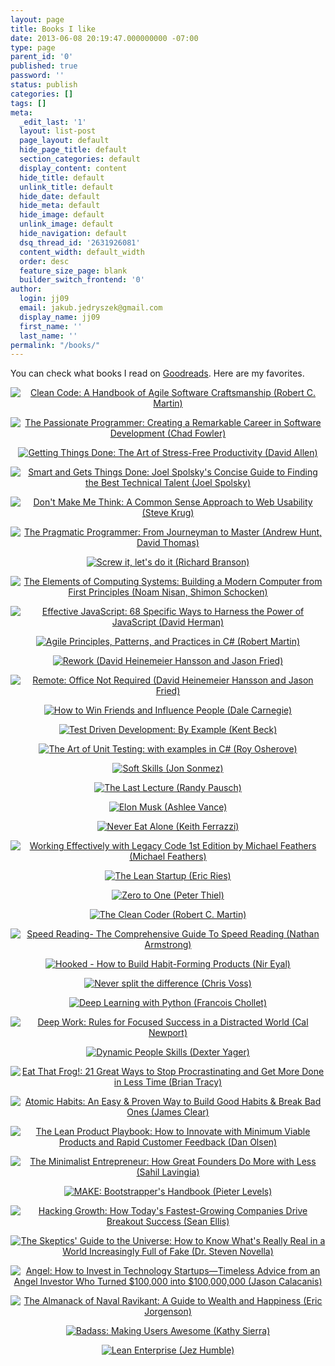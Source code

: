 ```yaml
---
layout: page
title: Books I like
date: 2013-06-08 20:19:47.000000000 -07:00
type: page
parent_id: '0'
published: true
password: ''
status: publish
categories: []
tags: []
meta:
  _edit_last: '1'
  layout: list-post
  page_layout: default
  hide_page_title: default
  section_categories: default
  display_content: content
  hide_title: default
  unlink_title: default
  hide_date: default
  hide_meta: default
  hide_image: default
  unlink_image: default
  hide_navigation: default
  dsq_thread_id: '2631926081'
  content_width: default_width
  order: desc
  feature_size_page: blank
  builder_switch_frontend: '0'
author:
  login: jj09
  email: jakub.jedryszek@gmail.com
  display_name: jj09
  first_name: ''
  last_name: ''
permalink: "/books/"
---
```


<p>You can check what books I read on <a href="https://www.goodreads.com/review/list/28888194?shelf=read">Goodreads</a>. Here are my favorites.</p>

<div style="text-align: center;">
  <p><!--<a href="http://amzn.to/2pEKGuF"> <img class="alignnone size-medium wp-image-25" style="max-height: 350px; width: auto;" src="http://jj09.net/wp-content/uploads/2013/06/Ivor-Hortons-Beginning-Visual-Cpp-2012.jpg" alt="Ivor Horton's Beginning Visual C++ 2012 (Ivor Horton)" /></a>--></p>

  <p><a href="http://amzn.to/2pEQMv9"> <img class="alignnone size-medium wp-image-25" style="max-height: 350px; width: auto;" src="{{ site.baseurl }}/assets/book-covers/Martin-Clean-Code-225x300.jpg" alt="Clean Code: A Handbook of Agile Software Craftsmanship (Robert C. Martin)" /></a></p>
  
  <p><a href="http://amzn.to/2pEKImh"> <img class="alignnone size-medium wp-image-25" style="max-height: 350px; width: auto;" src="{{ site.baseurl }}/assets/book-covers/Chad-Fowler-The-Passionate-Programmer-200x300.jpg" alt="The Passionate Programmer: Creating a Remarkable Career in Software Development (Chad Fowler)" /></a></p>
  
  <p><a href="http://amzn.to/2otAT9e"> <img class="alignnone size-medium wp-image-25" style="max-height: 350px; width: auto;" src="{{ site.baseurl }}/assets/book-covers/David-Allen-Getting-Things-Done.jpg" alt="Getting Things Done: The Art of Stress-Free Productivity (David Allen)" /></a></p>
  
  <p><a href="http://amzn.to/2o62Ybm"> <img class="alignnone size-medium wp-image-25" style="max-height: 350px; width: auto;" src="{{ site.baseurl }}/assets/book-covers/Smart-and-Gets-Things-Done-Joel-Spolskys-Concise-Guide-to-Finding-the-Best-Technical-Talent-183x300.png" alt="Smart and Gets Things Done: Joel Spolsky's Concise Guide to Finding the Best Technical Talent (Joel Spolsky)" /></a></p>
  
  <p><!--<a href="http://xion.org.pl/productions/texts/coding/megatutorial"> <img class="alignnone size-medium wp-image-25" style="max-height: 350px; width: auto;" src="http://jj09.net/wp-content/uploads/2013/06/Karol-Kuczmarski-Megatutorial-Od-zera-do-gier-kodera-226x300.jpg" alt="Megatutorial 'Od zera do gier kodera' (Karol Kuczmarski) [Polish language]" /></a>--></p>
  
  <p><!--<a href="https://amzn.to/3lDC89o"> <img class="alignnone size-medium wp-image-25" style="max-height: 350px; width: auto;" src="http://jj09.net/wp-content/uploads/2013/06/Jerzy-Grebosz-Symfonia-Cpp.jpg" alt="Symfonia C++ Standard (Jerzy Grębosz) [Polish language]" /></a>--></p>
  
  <p><a href="http://amzn.to/2pi9VpZ"> <img class="alignnone size-medium wp-image-25" style="max-height: 350px; width: auto;" src="{{ site.baseurl }}/assets/book-covers/Steve-Krug-Dont-make-me-think-223x300.jpg" alt="Don't Make Me Think: A Common Sense Approach to Web Usability (Steve Krug)" /></a></p>
  
  <p><a href="http://amzn.to/2oN9m5H"> <img class="alignnone size-medium wp-image-25" style="max-height: 350px; width: auto;" src="{{ site.baseurl }}/assets/book-covers/the_pragmatic_programmer.jpg" alt="The Pragmatic Programmer: From Journeyman to Master (Andrew Hunt, David Thomas)" /></a></p>
  
  <p><a href="http://amzn.to/2oNhO54"><img class="alignnone size-medium wp-image-25" style="max-height: 350px; width: auto;" src="{{ site.baseurl }}/assets/book-covers/Screw-it-lets-do-it-Richard-Branson.jpg" alt="Screw it, let's do it (Richard Branson)" /></a></p>
  
  <p><a href="http://amzn.to/2ooK4II"> <img class="alignnone size-medium wp-image-25" style="max-height: 350px; width: auto;" src="{{ site.baseurl }}/assets/book-covers/the_elements_of_computing_systems.jpg" alt="The Elements of Computing Systems: Building a Modern Computer from First Principles (Noam Nisan, Shimon Schocken)" /></a></p>
  
  <p><!--<a href="http://amzn.to/2oXL1L1"> <img class="alignnone size-medium wp-image-1065" style="max-height: 350px; width: auto;" src="http://jj09.net/wp-content/uploads/2013/06/PHP-and-MySQL-Web-Development.jpg" alt="PHP and MySQL Web Development" /><img class="alignnone size-medium wp-image-1066" style="max-height: 350px; width: auto;" src="http://jj09.net/wp-content/uploads/2013/06/PHP-i-MySQL-Tworzenie-Stron-WWW.jpg" alt="PHP i MySQL Tworzenie Stron WWW" /></a>--></p>
  
  <p><a href="http://amzn.to/2oNeEhX"><img class="alignnone size-medium wp-image-25" style="max-height: 350px; width: auto;" src="{{ site.baseurl }}/assets/book-covers/EffectiveJavaScriptCover.jpg" alt="Effective JavaScript: 68 Specific Ways to Harness the Power of JavaScript (David Herman)" /></a></p>
  
  <p><a href="http://amzn.to/2oXsXAX"><img class="alignnone size-medium wp-image-25" style="max-height: 350px; width: auto;" src="{{ site.baseurl }}/assets/book-covers/Agile-Principles-Patterns-and-Practices-in-C-Robert-Martin.jpg" alt="Agile Principles, Patterns, and Practices in C# (Robert Martin)" /></a></p>
  
  <p><a href="http://amzn.to/2pEIjYZ"><img class="alignnone size-medium wp-image-25" style="max-height: 350px; width: auto;" src="{{ site.baseurl }}/assets/book-covers/DHH-Rework.jpg" alt="Rework (David Heinemeier Hansson and Jason Fried)" /></a></p>
  
  <p><a href="http://amzn.to/2otPT6F"><img class="alignnone size-medium wp-image-25" style="max-height: 350px; width: auto;" src="{{ site.baseurl }}/assets/book-covers/DHH-Remote.jpg" alt="Remote: Office Not Required (David Heinemeier Hansson and Jason Fried)" /></a></p>
  
  <p><a href="http://amzn.to/2otIZ1t"><img class="alignnone size-medium wp-image-25" style="max-height: 350px; width: auto;" src="{{ site.baseurl }}/assets/book-covers/How-to-Win-Friends-and-Influence-People-Dale-Carnegie.jpg" alt="How to Win Friends and Influence People (Dale Carnegie)" /></a></p>
  
  <p><a href="http://amzn.to/2pEDYES"><img class="alignnone size-medium wp-image-25" style="max-height: 350px; width: auto;" src="{{ site.baseurl }}/assets/book-covers/Test-Driven-Development-By-Example-Kent-Beck.jpg" alt="Test Driven Development: By Example (Kent Beck)" /></a></p>
  
  <p><a href="http://amzn.to/2pEC7Qy"><img class="alignnone size-medium wp-image-25" style="max-height: 350px; width: auto;" src="{{ site.baseurl }}/assets/book-covers/The-Art-of-Unit-Testing-with-examples-in-C-Roy-Osherove.jpg" alt="The Art of Unit Testing: with examples in C# (Roy Osherove)" /></a></p>
  
  <p><a href="http://amzn.to/2oNhZ0e"><img class="alignnone size-medium wp-image-25" style="max-height: 350px; width: auto;" src="{{ site.baseurl }}/assets/book-covers/Soft-Skills-Jon-Sonmez.jpg" alt="Soft Skills (Jon Sonmez)" /></a></p>
  
  <p><a href="http://amzn.to/2oN78na"><img class="alignnone size-medium wp-image-25" style="max-height: 350px; width: auto;" src="{{ site.baseurl }}/assets/book-covers/The-Last-Lecture-Randy-Pausch.jpg" alt="The Last Lecture (Randy Pausch)" /></a></p>
  
  <p><a href="http://amzn.to/2otHGQ3"><img class="alignnone size-medium wp-image-25" style="max-height: 350px; width: auto;" src="{{ site.baseurl }}/assets/book-covers/Elon-Musk-Ashlee-Vance.jpg" alt="Elon Musk (Ashlee Vance)" /></a></p>
  
  <p><a href="http://amzn.to/2ooQuY7"><img class="alignnone size-medium wp-image-25" style="max-height: 350px; width: auto;" src="{{ site.baseurl }}/assets/book-covers/Never-Eat-Alone-Keith-Ferrazzi.jpg" alt="Never Eat Alone (Keith Ferrazzi)" /></a></p>
  
  <p><a href="http://amzn.to/2otNl8M"><img class="alignnone size-medium wp-image-25" style="max-height: 350px; width: auto;" src="{{ site.baseurl }}/assets/book-covers/Working-Effectively-with-Legacy-Code-1st-Edition-by-Michael-Feathers-Michael-Feathers.jpg" alt="Working Effectively with Legacy Code 1st Edition by Michael Feathers (Michael Feathers)" /></a></p>
  
  <p><a href="http://amzn.to/2otSuOj"><img class="alignnone size-medium wp-image-25" style="max-height: 350px; width: auto;" src="{{ site.baseurl }}/assets/book-covers/The-Lean-Startup-Eric-Ries.jpg" alt="The Lean Startup (Eric Ries)" /></a></p>
  
  <p><a href="https://amzn.to/351Rcjn"><img class="alignnone size-medium wp-image-25" style="max-height: 350px; width: auto;" src="{{ site.baseurl }}/assets/book-covers/Zero-to-One-Peter-Thiel.jpg" alt="Zero to One (Peter Thiel)" /></a></p>
  
  <p><a href="http://amzn.to/2otsMcG"><img class="alignnone size-medium wp-image-25" style="max-height: 350px; width: auto;" src="{{ site.baseurl }}/assets/book-covers/The-Clean-Coder-Robert-C.-Martin.jpg" alt="The Clean Coder (Robert C. Martin)" /></a></p>
  
  <p><a href="https://amzn.to/2HDCVOj"><img style="max-height: 350px; width: auto;" src="{{ site.baseurl }}/assets/book-covers/Speed-Reading-The-Comprehensive-Guide-To-Speed-Reading-Nathan-Armstrong.jpg" alt="Speed Reading- The Comprehensive Guide To Speed Reading (Nathan Armstrong)" /></a></p>
  
  <p><a href="https://amzn.to/2JDQo9d"><img style="max-height: 350px; width: auto;" src="{{ site.baseurl }}/assets/book-covers/Hooked-Nir-Eyal.jpg" alt="Hooked - How to Build Habit-Forming Products (Nir Eyal)" /></a></p>
  
  <p><a href="https://amzn.to/2JyXfRw"><img style="max-height: 350px; width: auto;" src="{{ site.baseurl }}/assets/book-covers/Never-split-the-difference-Chris-Voss.jpg" alt="Never split the difference (Chris Voss)" /></a></p>
  
  <p><a href="https://amzn.to/2U5l34h"><img style="max-height: 350px; width: auto;" src="{{ site.baseurl }}/assets/book-covers/Deep-Learning-with-Python.jpg" alt="Deep Learning with Python (Francois Chollet)" /></a></p>
  
  <p><a href="https://amzn.to/3P5CPTE"><img style="max-height: 350px; width: auto;" src="{{ site.baseurl }}/assets/book-covers/Deep-work.jpg" alt="Deep Work: Rules for Focused Success in a Distracted World (Cal Newport)" title="Deep Work: Rules for Focused Success in a Distracted World (Cal Newport)" /></a></p>
  
  <p><a href="https://amzn.to/3EoDMS5"><img style="max-height: 350px; width: auto;" src="{{ site.baseurl }}/assets/book-covers/Dynamic-People-Skills.jpg" alt="Dynamic People Skills (Dexter Yager)" title="Dynamic People Skills (Dexter Yager)" /></a></p>
  
  <p><a href="https://amzn.to/3r4qFm0"><img style="max-height: 350px; width: auto;" src="{{ site.baseurl }}/assets/book-covers/Eat-That-Frog.jpg" alt="Eat That Frog!: 21 Great Ways to Stop Procrastinating and Get More Done in Less Time (Brian Tracy)" title="Eat That Frog!: 21 Great Ways to Stop Procrastinating and Get More Done in Less Time (Brian Tracy)" /></a></p>
  
  <p><a href="https://amzn.to/45FSwYz"><img style="max-height: 350px; width: auto;" src="{{ site.baseurl }}/assets/book-covers/Atomic-Habits.jpg" alt="Atomic Habits: An Easy & Proven Way to Build Good Habits & Break Bad Ones (James Clear)" title="Atomic Habits: An Easy & Proven Way to Build Good Habits & Break Bad Ones (James Clear)" /></a></p>
  
  <p><a href="https://amzn.to/45YufN5"><img style="max-height: 350px; width: auto;" src="{{ site.baseurl }}/assets/book-covers/The-Lean-Product-Playbook.jpg" alt="The Lean Product Playbook: How to Innovate with Minimum Viable Products and Rapid Customer Feedback (Dan Olsen)" title="The Lean Product Playbook: How to Innovate with Minimum Viable Products and Rapid Customer Feedback (Dan Olsen)" /></a></p>
  
  <p><a href="https://amzn.to/3qVajfs"><img style="max-height: 350px; width: auto;" src="{{ site.baseurl }}/assets/book-covers/The-Minimalist-Entrepreneur.jpg" alt="The Minimalist Entrepreneur: How Great Founders Do More with Less (Sahil Lavingia)" title="The Minimalist Entrepreneur: How Great Founders Do More with Less (Sahil Lavingia)" /></a></p>
  
  <p><a href="https://readmake.com/"><img style="max-height: 350px; width: auto;" src="{{ site.baseurl }}/assets/book-covers/make.jpeg" alt="MAKE: Bootstrapper's Handbook (Pieter Levels)" title="MAKE: Bootstrapper's Handbook (Pieter Levels)" /></a></p>
  
  <p><a href="https://amzn.to/45Iet9j"><img style="max-height: 350px; width: auto;" src="{{ site.baseurl }}/assets/book-covers/hacking-growth.jpeg" alt="Hacking Growth: How Today's Fastest-Growing Companies Drive Breakout Success (Sean Ellis)" title="Hacking Growth: How Today's Fastest-Growing Companies Drive Breakout Success (Sean Ellis)" /></a></p>
  
  <p><a href="https://amzn.to/3ExfCVr"><img style="max-height: 350px; width: auto;" src="{{ site.baseurl }}/assets/book-covers/skeptics-guide-to-universe.jpeg" alt="The Skeptics' Guide to the Universe: How to Know What's Really Real in a World Increasingly Full of Fake (Dr. Steven Novella)" title="The Skeptics' Guide to the Universe: How to Know What's Really Real in a World Increasingly Full of Fake (Dr. Steven Novella)" /></a></p>
  
  <p><a href="https://amzn.to/466GPKg"><img style="max-height: 350px; width: auto;" src="{{ site.baseurl }}/assets/book-covers/Angel.jpg" alt="Angel: How to Invest in Technology Startups—Timeless Advice from an Angel Investor Who Turned $100,000 into $100,000,000 (Jason Calacanis)" title="Angel: How to Invest in Technology Startups—Timeless Advice from an Angel Investor Who Turned $100,000 into $100,000,000 (Jason Calacanis)" /></a></p>
  
  <p><a href="https://amzn.to/45K6NDK"><img style="max-height: 350px; width: auto;" src="{{ site.baseurl }}/assets/book-covers/The-Almanack-of-Naval-Ravikant.jpeg" alt="The Almanack of Naval Ravikant: A Guide to Wealth and Happiness (Eric Jorgenson)" title="The Almanack of Naval Ravikant: A Guide to Wealth and Happiness (Eric Jorgenson)" /></a></p>
  
  <p><a href="https://amzn.to/3sVz1g0"><img style="max-height: 350px; width: auto;" src="{{ site.baseurl }}/assets/book-covers/Badass-Making-Users-Awesome.jpeg" alt="Badass: Making Users Awesome (Kathy Sierra)" title="Badass: Making Users Awesome (Kathy Sierra)" /></a></p>
  
  <p><a href="https://amzn.to/3PxEAdx"><img style="max-height: 350px; width: auto;" src="{{ site.baseurl }}/assets/book-covers/Lean-Enterprise.jpg" alt="Lean Enterprise (Jez Humble)" title="Lean Enterprise (Jez Humble)" /></a></p>
</div>
